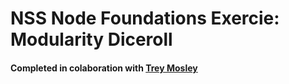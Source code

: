 # NSS Node Foundations Exercie: Modularity Diceroll
#### Completed in colaboration with [Trey Mosley](https://github.com/iiimosley)